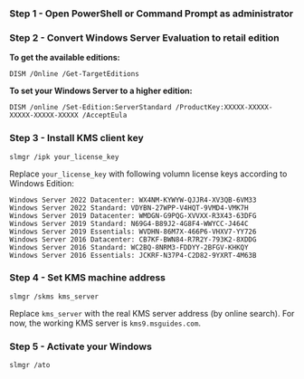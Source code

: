 ### Step 1 - Open PowerShell or Command Prompt as administrator

### Step 2 - Convert Windows Server Evaluation to retail edition


**To get the available editions:**

```shell
DISM /Online /Get-TargetEditions
```

**To set your Windows Server to a higher edition:**

```shell
DISM /online /Set-Edition:ServerStandard /ProductKey:XXXXX-XXXXX-XXXXX-XXXXX-XXXXX /AcceptEula
```

### Step 3 - Install KMS client key

```shell
slmgr /ipk your_license_key
```

Replace `your_license_key` with following volumn license keys according to Windows Edition:

```shell
Windows Server 2022 Datacenter: WX4NM-KYWYW-QJJR4-XV3QB-6VM33
Windows Server 2022 Standard: VDYBN-27WPP-V4HQT-9VMD4-VMK7H
Windows Server 2019 Datacenter: WMDGN-G9PQG-XVVXX-R3X43-63DFG
Windows Server 2019 Standard: N69G4-B89J2-4G8F4-WWYCC-J464C
Windows Server 2019 Essentials: WVDHN-86M7X-466P6-VHXV7-YY726
Windows Server 2016 Datacenter: CB7KF-BWN84-R7R2Y-793K2-8XDDG
Windows Server 2016 Standard: WC2BQ-8NRM3-FDDYY-2BFGV-KHKQY
Windows Server 2016 Essentials: JCKRF-N37P4-C2D82-9YXRT-4M63B
```

### Step 4 - Set KMS machine address

```shell
slmgr /skms kms_server
```

Replace `kms_server` with the real KMS server address (by online search). For now, the working KMS server is `kms9.msguides.com`.

### Step 5 - Activate your Windows

```shell
slmgr /ato
```
